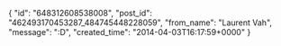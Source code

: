  {
   "id": "648312608538008",
   "post_id": "462493170453287_484745448228059",
   "from_name": "Laurent Vah",
   "message": ":D",
   "created_time": "2014-04-03T16:17:59+0000"
 }
